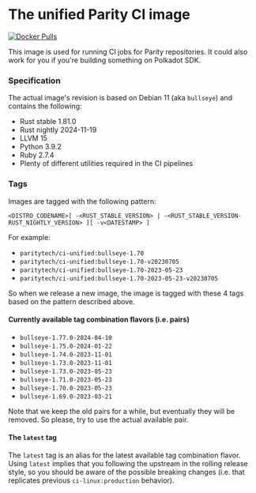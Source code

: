 # The unified Parity CI image

[![Docker Pulls](https://img.shields.io/docker/pulls/paritytech/ci-unified)](https://hub.docker.com/r/paritytech/ci-unified/tags)


This image is used for running CI jobs for Parity repositories. It could also work for you if you're building something on Polkadot SDK.

### Specification

The actual image's revision is based on Debian 11 (aka `bullseye`) and contains the following:

* Rust stable 1.81.0
* Rust nightly 2024-11-19
* LLVM 15
* Python 3.9.2
* Ruby 2.7.4
* Plenty of different utilities required in the CI pipelines

### Tags

Images are tagged with the following pattern:
```
<DISTRO_CODENAME>[ -<RUST_STABLE_VERSION> | -<RUST_STABLE_VERSION-RUST_NIGHTLY_VERSION> ][ -v<DATESTAMP> ]
```

For example:

* `paritytech/ci-unified:bullseye-1.70`
* `paritytech/ci-unified:bullseye-1.70-v20230705`
* `paritytech/ci-unified:bullseye-1.70-2023-05-23`
* `paritytech/ci-unified:bullseye-1.70-2023-05-23-v20230705`

So when we release a new image, the image is tagged with these 4 tags based on the pattern described above.

#### Currently available tag combination flavors (i.e. pairs)

* `bullseye-1.77.0-2024-04-10`
* `bullseye-1.75.0-2024-01-22`
* `bullseye-1.74.0-2023-11-01`
* `bullseye-1.73.0-2023-11-01`
* `bullseye-1.73.0-2023-05-23`
* `bullseye-1.71.0-2023-05-23`
* `bullseye-1.70.0-2023-05-23`
* `bullseye-1.69.0-2023-03-21`

Note that we keep the old pairs for a while, but eventually they will be removed. So please, try to use the actual available pair.

#### The `latest` tag

The `latest` tag is an alias for the latest available tag combination flavor. Using `latest` implies that you following the upstream in the rolling release style, so you should be aware of the possible breaking changes (i.e. that replicates previous `ci-linux:production` behavior).
